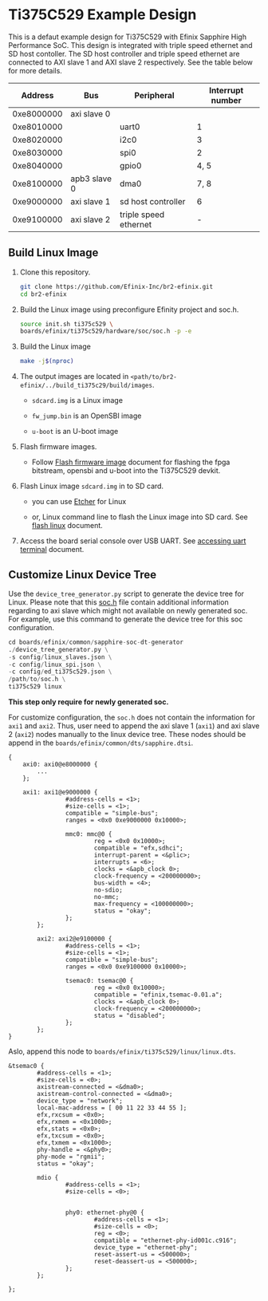 # Ti375C529 Example Design

This is a defaut example design for Ti375C529 with Efinix Sapphire High Performance SoC. This design is integrated with triple speed ethernet and SD host contoller. The SD host controller and triple speed ethernet are connected to AXI slave 1 and AXI slave 2 respectively. See the table below for more details.

| Address    | Bus          | Peripheral            | Interrupt number |
| ---------- | ------------ | --------------------- | ---------------- |
| 0xe8000000 | axi slave 0  |                       |                  |
| 0xe8010000 |              | uart0                 | 1                |
| 0xe8020000 |              | i2c0                  | 3                |
| 0xe8030000 |              | spi0                  | 2                |
| 0xe8040000 |              | gpio0                 | 4, 5             |
| 0xe8100000 | apb3 slave 0 | dma0                  | 7, 8             |
| 0xe9000000 | axi slave 1  | sd host controller    | 6                |
| 0xe9100000 | axi slave 2  | triple speed ethernet | -                |

## Build Linux Image

1. Clone this repository.
   
   ```bash
   git clone https://github.com/Efinix-Inc/br2-efinix.git
   cd br2-efinix
   ```

2. Build the Linux image using preconfigure Efinity project and soc.h.
   
   ```bash
   source init.sh ti375c529 \
   boards/efinix/ti375c529/hardware/soc/soc.h -p -e
   ```

3. Build the Linux image
   
   ```bash
   make -j$(nproc)
   ```

4. The output images are located in `<path/to/br2-efinix/../build_ti375c29/build/images`.
   
   - `sdcard.img` is a Linux image
   
   - `fw_jump.bin` is an OpenSBI image
   
   - `u-boot` is an U-boot image

5. Flash firmware images.
   
   - Follow [Flash firmware image](docs/flash_firmware_image.md) document for flashing the fpga bitstream, opensbi and u-boot into the Ti375C529 devkit.

6. Flash Linux image `sdcard.img` in to SD card.
   
   - you can use [Etcher](https://www.balena.io/etcher/) for Linux
   
   - or, Linux command line to flash the Linux image into SD card. See [flash linux](docs/flash_linux.md) document.

7. Access the board serial console over USB UART. See [accessing uart terminal](docs/accessing_uart_terminal.md) document.

## Customize Linux Device Tree

Use the `device_tree_generator.py` script to generate the device tree for Linux. Please note that this [soc.h](soc.h) file contain additional information regarding to axi slave which might not available on newly generated soc. For example, use this command to generate the device tree for this soc configuration.

```python
cd boards/efinix/common/sapphire-soc-dt-generator
./device_tree_generator.py \
-s config/linux_slaves.json \
-c config/linux_spi.json \
-c config/ed_ti375c529.json \
/path/to/soc.h \
ti375c529 linux
```

**This step only require for newly generated soc.**

For customize configuration, the `soc.h` does not contain the information for `axi1` and `axi2`. Thus, user need to append the axi slave 1 (`axi1`) and axi slave 2 (`axi2`) nodes manually to the linux device tree. These nodes should be append in the `boards/efinix/common/dts/sapphire.dtsi`. 

```
{
    axi0: axi0@e8000000 {
        ...    
    };

    axi1: axi1@e9000000 {
                #address-cells = <1>;
                #size-cells = <1>;
                compatible = "simple-bus";
                ranges = <0x0 0xe9000000 0x10000>;

                mmc0: mmc@0 {
                        reg = <0x0 0x10000>;
                        compatible = "efx,sdhci";
                        interrupt-parent = <&plic>;
                        interrupts = <6>;
                        clocks = <&apb_clock 0>;
                        clock-frequency = <200000000>;
                        bus-width = <4>;
                        no-sdio;
                        no-mmc;
                        max-frequency = <100000000>;
                        status = "okay";
                };
        };

        axi2: axi2@e9100000 {
                #address-cells = <1>;
                #size-cells = <1>;
                compatible = "simple-bus";
                ranges = <0x0 0xe9100000 0x10000>;

                tsemac0: tsemac@0 {
                        reg = <0x0 0x10000>;
                        compatible = "efinix,tsemac-0.01.a";
                        clocks = <&apb_clock 0>;
                        clock-frequency = <200000000>;
                        status = "disabled";
                };
        };
}
```

Aslo, append this node to `boards/efinix/ti375c529/linux/linux.dts`.

```
&tsemac0 {
        #address-cells = <1>;
        #size-cells = <0>;
        axistream-connected = <&dma0>;
        axistream-control-connected = <&dma0>;
        device_type = "network";
        local-mac-address = [ 00 11 22 33 44 55 ];
        efx,rxcsum = <0x0>;
        efx,rxmem = <0x1000>;
        efx,stats = <0x0>;
        efx,txcsum = <0x0>;
        efx,txmem = <0x1000>;
        phy-handle = <&phy0>;
        phy-mode = "rgmii";
        status = "okay";

        mdio {
                #address-cells = <1>;
                #size-cells = <0>;


                phy0: ethernet-phy@0 {
                        #address-cells = <1>;
                        #size-cells = <0>;
                        reg = <0>;
                        compatible = "ethernet-phy-id001c.c916";
                        device_type = "ethernet-phy";
                        reset-assert-us = <500000>;
                        reset-deassert-us = <500000>;
                };
        };

};
```
